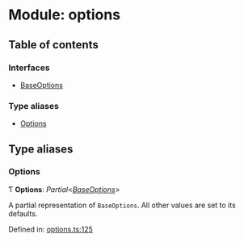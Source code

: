 # Module: options

## Table of contents

### Interfaces

- [BaseOptions](../interfaces/options.baseoptions.md)

### Type aliases

- [Options](options.md#options)

## Type aliases

### Options

Ƭ **Options**: *Partial*<[*BaseOptions*](../interfaces/options.baseoptions.md)\>

A partial representation of `BaseOptions`. All other values are set to its defaults.

Defined in: [options.ts:125](https://github.com/ckotzbauer/simple-tree-component/blob/41bd8da/src/types/options.ts#L125)
